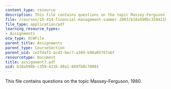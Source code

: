 ```yaml
---
content_type: resource
description: This file contains questions on the topic Massey-Ferguson, 1980.
file: /courses/15-414-financial-management-summer-2003/b18a590bc359421bd8a16697b0c78001_assignment7.pdf
file_type: application/pdf
learning_resource_types:
- Assignments
ocw_type: OCWFile
parent_title: Assignments
parent_type: CourseSection
parent_uid: ce2fdaf2-ac43-bec7-a309-b98a05787abf
resourcetype: Document
title: assignment7.pdf
uid: b18a590b-c359-421b-d8a1-6697b0c78001
---
```

This file contains questions on the topic Massey-Ferguson, 1980.

